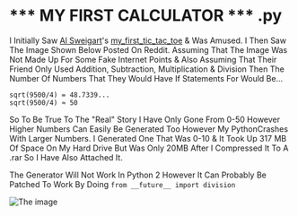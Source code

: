 # *** MY FIRST CALCULATOR *** .py
I Initially Saw [Al Sweigart](https://github.com/asweigart)'s [my_first_tic_tac_toe](https://github.com/asweigart/my_first_tic_tac_toe) & Was Amused.
I Then Saw The Image Shown Below Posted On Reddit. Assuming That The Image Was Not Made Up For Some Fake Internet Points & Also Assuming That Their 
Friend Only Used Addition, Subtraction, Multiplication & Division Then The Number Of Numbers That They Would Have If Statements For Would Be...

    sqrt(9500/4) = 48.7339...
    sqrt(9500/4) ≈ 50 

So To Be True To The "Real" Story I Have Only Gone From 0-50 However Higher Numbers Can Easily Be Generated Too However My PythonCrashes With Larger Numbers.
I Generated One That Was 0-10 & It Took Up 317 MB Of Space On My Hard Drive But Was Only 20MB After I Compressed It To A .rar So I Have Also Attached It.

The Generator Will Not Work In Python 2 However It Can Probably Be Patched To Work By Doing `from __future__ import division`
        
![The image](https://i.imgur.com/ZMvUovj.png)
